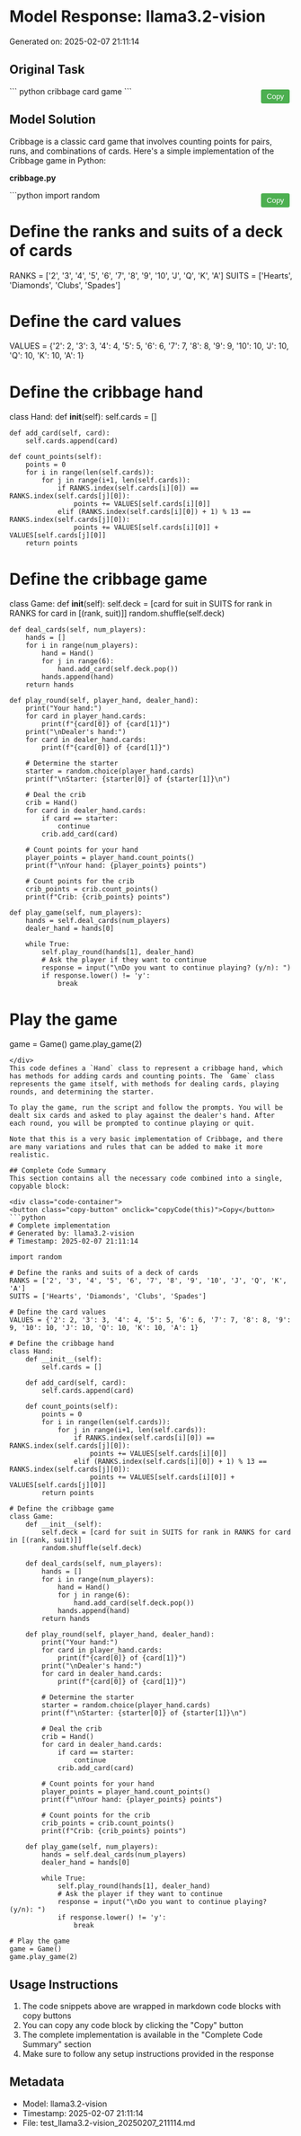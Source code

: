 # Model Response: llama3.2-vision
Generated on: 2025-02-07 21:11:14


<style>
.copy-button {
    position: absolute;
    top: 5px;
    right: 5px;
    padding: 5px 10px;
    background-color: #4CAF50;
    color: white;
    border: none;
    border-radius: 3px;
    cursor: pointer;
    z-index: 1;
}
.code-container {
    position: relative;
    margin: 10px 0;
}
.copy-button:hover {
    background-color: #45a049;
}
.copy-button:active {
    background-color: #3d8b40;
}
</style>

<script>
function copyCode(buttonElement) {
    const codeBlock = buttonElement.parentElement.querySelector('code');
    const range = document.createRange();
    range.selectNode(codeBlock);
    window.getSelection().removeAllRanges();
    window.getSelection().addRange(range);
    try {
        document.execCommand('copy');
        buttonElement.textContent = 'Copied!';
        setTimeout(() => {
            buttonElement.textContent = 'Copy';
        }, 2000);
    } catch(e) {
        console.error('Failed to copy text:', e);
        buttonElement.textContent = 'Failed to copy';
    }
    window.getSelection().removeAllRanges();
}
</script>


## Original Task
<div class="code-container">
<button class="copy-button" onclick="copyCode(this)">Copy</button>
```
python cribbage card game
```
</div>

## Model Solution
Cribbage is a classic card game that involves counting points for pairs, runs, and combinations of cards. Here's a simple implementation of the Cribbage game in Python:

**cribbage.py**
<div class="code-container">
<button class="copy-button" onclick="copyCode(this)">Copy</button>
```python
import random

# Define the ranks and suits of a deck of cards
RANKS = ['2', '3', '4', '5', '6', '7', '8', '9', '10', 'J', 'Q', 'K', 'A']
SUITS = ['Hearts', 'Diamonds', 'Clubs', 'Spades']

# Define the card values
VALUES = {'2': 2, '3': 3, '4': 4, '5': 5, '6': 6, '7': 7, '8': 8, '9': 9, '10': 10, 'J': 10, 'Q': 10, 'K': 10, 'A': 1}

# Define the cribbage hand
class Hand:
    def __init__(self):
        self.cards = []

    def add_card(self, card):
        self.cards.append(card)

    def count_points(self):
        points = 0
        for i in range(len(self.cards)):
            for j in range(i+1, len(self.cards)):
                if RANKS.index(self.cards[i][0]) == RANKS.index(self.cards[j][0]):
                    points += VALUES[self.cards[i][0]]
                elif (RANKS.index(self.cards[i][0]) + 1) % 13 == RANKS.index(self.cards[j][0]):
                    points += VALUES[self.cards[i][0]] + VALUES[self.cards[j][0]]
        return points

# Define the cribbage game
class Game:
    def __init__(self):
        self.deck = [card for suit in SUITS for rank in RANKS for card in [(rank, suit)]]
        random.shuffle(self.deck)

    def deal_cards(self, num_players):
        hands = []
        for i in range(num_players):
            hand = Hand()
            for j in range(6):
                hand.add_card(self.deck.pop())
            hands.append(hand)
        return hands

    def play_round(self, player_hand, dealer_hand):
        print("Your hand:")
        for card in player_hand.cards:
            print(f"{card[0]} of {card[1]}")
        print("\nDealer's hand:")
        for card in dealer_hand.cards:
            print(f"{card[0]} of {card[1]}")

        # Determine the starter
        starter = random.choice(player_hand.cards)
        print(f"\nStarter: {starter[0]} of {starter[1]}\n")

        # Deal the crib
        crib = Hand()
        for card in dealer_hand.cards:
            if card == starter:
                continue
            crib.add_card(card)

        # Count points for your hand
        player_points = player_hand.count_points()
        print(f"\nYour hand: {player_points} points")

        # Count points for the crib
        crib_points = crib.count_points()
        print(f"Crib: {crib_points} points")

    def play_game(self, num_players):
        hands = self.deal_cards(num_players)
        dealer_hand = hands[0]

        while True:
            self.play_round(hands[1], dealer_hand)
            # Ask the player if they want to continue
            response = input("\nDo you want to continue playing? (y/n): ")
            if response.lower() != 'y':
                break

# Play the game
game = Game()
game.play_game(2)
```
</div>
This code defines a `Hand` class to represent a cribbage hand, which has methods for adding cards and counting points. The `Game` class represents the game itself, with methods for dealing cards, playing rounds, and determining the starter.

To play the game, run the script and follow the prompts. You will be dealt six cards and asked to play against the dealer's hand. After each round, you will be prompted to continue playing or quit.

Note that this is a very basic implementation of Cribbage, and there are many variations and rules that can be added to make it more realistic.

## Complete Code Summary
This section contains all the necessary code combined into a single, copyable block:

<div class="code-container">
<button class="copy-button" onclick="copyCode(this)">Copy</button>
```python
# Complete implementation
# Generated by: llama3.2-vision
# Timestamp: 2025-02-07 21:11:14

import random

# Define the ranks and suits of a deck of cards
RANKS = ['2', '3', '4', '5', '6', '7', '8', '9', '10', 'J', 'Q', 'K', 'A']
SUITS = ['Hearts', 'Diamonds', 'Clubs', 'Spades']

# Define the card values
VALUES = {'2': 2, '3': 3, '4': 4, '5': 5, '6': 6, '7': 7, '8': 8, '9': 9, '10': 10, 'J': 10, 'Q': 10, 'K': 10, 'A': 1}

# Define the cribbage hand
class Hand:
    def __init__(self):
        self.cards = []

    def add_card(self, card):
        self.cards.append(card)

    def count_points(self):
        points = 0
        for i in range(len(self.cards)):
            for j in range(i+1, len(self.cards)):
                if RANKS.index(self.cards[i][0]) == RANKS.index(self.cards[j][0]):
                    points += VALUES[self.cards[i][0]]
                elif (RANKS.index(self.cards[i][0]) + 1) % 13 == RANKS.index(self.cards[j][0]):
                    points += VALUES[self.cards[i][0]] + VALUES[self.cards[j][0]]
        return points

# Define the cribbage game
class Game:
    def __init__(self):
        self.deck = [card for suit in SUITS for rank in RANKS for card in [(rank, suit)]]
        random.shuffle(self.deck)

    def deal_cards(self, num_players):
        hands = []
        for i in range(num_players):
            hand = Hand()
            for j in range(6):
                hand.add_card(self.deck.pop())
            hands.append(hand)
        return hands

    def play_round(self, player_hand, dealer_hand):
        print("Your hand:")
        for card in player_hand.cards:
            print(f"{card[0]} of {card[1]}")
        print("\nDealer's hand:")
        for card in dealer_hand.cards:
            print(f"{card[0]} of {card[1]}")

        # Determine the starter
        starter = random.choice(player_hand.cards)
        print(f"\nStarter: {starter[0]} of {starter[1]}\n")

        # Deal the crib
        crib = Hand()
        for card in dealer_hand.cards:
            if card == starter:
                continue
            crib.add_card(card)

        # Count points for your hand
        player_points = player_hand.count_points()
        print(f"\nYour hand: {player_points} points")

        # Count points for the crib
        crib_points = crib.count_points()
        print(f"Crib: {crib_points} points")

    def play_game(self, num_players):
        hands = self.deal_cards(num_players)
        dealer_hand = hands[0]

        while True:
            self.play_round(hands[1], dealer_hand)
            # Ask the player if they want to continue
            response = input("\nDo you want to continue playing? (y/n): ")
            if response.lower() != 'y':
                break

# Play the game
game = Game()
game.play_game(2)

```
</div>

## Usage Instructions
1. The code snippets above are wrapped in markdown code blocks with copy buttons
2. You can copy any code block by clicking the "Copy" button
3. The complete implementation is available in the "Complete Code Summary" section
4. Make sure to follow any setup instructions provided in the response

## Metadata
- Model: llama3.2-vision
- Timestamp: 2025-02-07 21:11:14
- File: test_llama3.2-vision_20250207_211114.md
